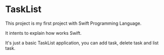TaskList
========

This project is my first project with Swift Programming Language.

It intents to explain how works Swift.

It's just a basic TaskList application, you can add task, delete task and list task.
